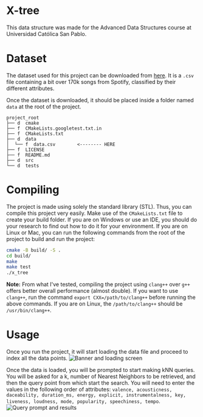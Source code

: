 # X-tree
This data structure was made for the Advanced Data Structures course at
Universidad Católica San Pablo.

# Dataset
The dataset used for this project can be downloaded from [here](https://drive.google.com/drive/folders/1u7fEmyFPxSD19C9_MRRJr9p640Oa3Gbk?usp=sharing).
It is a `.csv` file containing a bit over 170k songs from Spotify, classified by
their different attributes.

Once the dataset is downloaded, it should be placed inside a folder named `data`
at the root of the project.

```
project_root
├── d  cmake
├── f  CMakeLists.googletest.txt.in
├── f  CMakeLists.txt
├── d  data
│  └── f  data.csv        <-------- HERE
├── f  LICENSE
├── f  README.md
├── d  src
└── d  tests
```

# Compiling
The project is made using solely the standard library (STL). Thus, you can compile
this project very easily. Make use of the `CMakeLists.txt` file to create your
build folder. If you are on Windows or use an IDE, you should do your research
to find out how to do it for your environment. If you are on Linux or Mac, you
can run the following commands from the root of the project to build and run
the project:

```bash
cmake -B build/ -S .
cd build/
make
make test
./x_tree
```

**Note:** From what I've tested, compiling the project using `clang++` over `g++`
offers better overall performance (almost double). If you want to use `clang++`,
run the command `export CXX=/path/to/clang++` before running the above commands.
If you are on Linux, the `/path/to/clang++` should be `/usr/bin/clang++`.

# Usage
Once you run the project, it will start loading the data file and proceed to
index all the data points.
![Banner and loading screen](https://cdn.discordapp.com/attachments/790070167488561153/790070222715224064/2020-12-19-23-16-00-scrot-screenshot.png)

Once the data is loaded, you will be prompted to start making kNN queries. You
will be asked for a k, number of Nearest Neighbors to be retrieved, and then
the query point from which start the search. You will need to enter the values
in the following order of attributes: `valence, acousticness, daceability,
   duration_ms, energy, explicit, instrumentalness, key, liveness, loudness,
   mode, popularity, speechiness, tempo`.
![Query prompt and results](https://cdn.discordapp.com/attachments/790070167488561153/790071518062837780/2020-12-19-23-21-59-scrot-screenshot.png)
